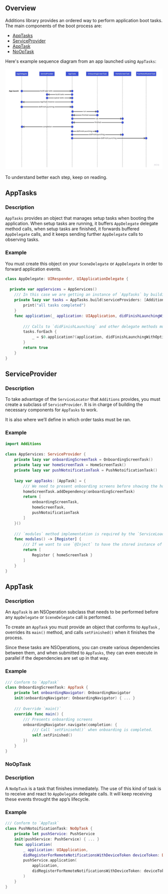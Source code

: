 
## Overview
Additions library provides an ordered way to perform application boot tasks. The main components of the boot process are:

* [AppTasks](#apptasks)
* [ServiceProvider](#serviceprovider)
* [AppTask](#apptask)
* [NoOpTask](#nooptask)

Here's example sequence diagram from an app launched using `AppTasks`:

![AppTasks sequence example diagram](Assets/AppTaskLaunchSequenceDiagram.jpeg)

To understand better each step, keep on reading.

## AppTasks
### Description
`AppTasks` provides an object that manages setup tasks when booting the application. When setup tasks are running, it buffers `AppDelegate` delegate method calls, when setup tasks are finished, it forwards buffered `AppDelegate` calls, and it keeps sending further `AppDelegate` calls to observing tasks.

### Example
You must create this object on your `SceneDelegate` or `AppDelegate` in order to forward application events.

```swift
class AppDelegate: UIResponder, UIApplicationDelegate {

  private var appServices = AppServices()
	/// In this case we are getting an instance of `AppTasks` by building it, but after it is built, we can also get it by calling: `AppTasks.shared`
	private lazy var tasks = AppTasks.build(serviceProviders: [AdditionsServices(), appServices]) {
        print("all tasks completed")
    }
	func application(_ application: UIApplication, didFinishLaunchingWithOptions launchOptions: [UIApplication.LaunchOptionsKey: Any]?) -> Bool {

		/// Calls to `didFinishLaunching` and other delegate methods must be redirected to the array of `tasks` we received from building an `AppTasks` object, so that they can be buffered and forwarded to the currently registered tasks. We will do the same for all `AppDeleagte` delegate calls.
		tasks.forEach {
			_ = $0.application?(application, didFinishLaunchingWithOptions: launchOptions)
		}
		return true
	}
}
```

## ServiceProvider
### Description
To take advantage of the `ServiceLocator` that `Additions` provides, you must create a subclass of `ServiceProvider`. It is in charge of building the necessary components for `AppTasks` to work.

It is also where we’ll define in which order tasks must be ran.

### Example
```swift
import Additions

class AppServices: ServiceProvider {
	private lazy var onboardingScreenTask = OnboardingScreenTask()
	private lazy var homeScreenTask = HomeScreenTask()
	private lazy var pushNotoificationTask = PushNotoificationTask()
	
	lazy var appTasks: [AppTask] = {
		/// We need to present onboarding screens before showing the home screen, so we add a dependency from `homeScreenTask` to `onboardingScreenTask` this way, `homeScreenTask` won't be ran until `onboardingScreenTask` calls the `setFinished()` method.
		homeScreenTask.addDependency(onboardingScreenTask)
		return [
			onboardingScreenTask,
		 	homeScreenTask, 
			pushNotoificationTask
		]
	}()

	/// `modules` method implementation is required by the `ServiceLoactor` protocol.
	func modules() -> [Register] {
		/// If we want to use `@Inject` to have the stored instance of a task injected to an other class, we can do so by registering it with the `ServiceLocator`.
		return [
			Register { homeScreenTask }
		]
	}
}
```

## AppTask
### Description
An `AppTask` is an NSOperation subclass that needs to be performed before any `AppDelegate` or `SceneDelegate` call is performed.

To create an `AppTask` you must provide an object that conforms to `AppTask` , overrides its `main()` method, and calls `setFinished()` when it finishes the process.

Since these tasks are NSOperations, you can create various dependencies between them, and when submitted to `AppTasks`, they can even execute in parallel if the dependencies are set up in that way.

### Example

```swift
/// Conform to `AppTask`
class OnboardingScreenTask: AppTask {
	private let onboardingNavigator: OnboardingNavigator
	init(onboardingNavigator: OnboardingNavigator) { ... }

	/// Override `main()`
	override func main() {
		/// Presents onboarding screens
		onboardingNavigator.navigate(completion: {
			/// Call `setFinisehd()` when onboarding is completed.
			self.setFinished()
		})
	}
}
```

### NoOpTask

### Description

A `NoOpTask` is a task that finishes immediately. The use of this kind of task is to receive and react to `AppDelegate` delegate calls. It will keep receiving these events throught the app’s lifecycle.

### Example

```swift
/// Conform to `AppTask`
class PushNotoificationTask: NoOpTask {
	private let pushService: PushService
	init(pushService: PushService) { ... }
	func application(
		_ application: UIApplication, 
		didRegisterForRemoteNotificationsWithDeviceToken deviceToken: Data) {
		pushService.application(
			application, 
			didRegisterForRemoteNotificationsWithDeviceToken: deviceToken
		)
	}
}
```
